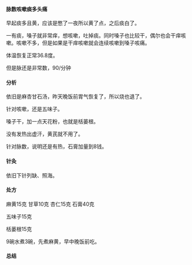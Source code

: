 #### 脉数咳嗽痰多头痛

早起痰多且黄，应该是憋了一夜所以黄了点，之后痰白了。

一有痰，嗓子就非常痒，想咳嗽，吐掉痰。同时嗓子也比较干，偶尔也会干痒咳嗽。咳嗽不多，但是如果是干痒咳嗽就会连续咳嗽到嗓子咳痛。

体温恢复正常36.8度。

但是脉还是非常数，90/分钟

#### 分析

依旧是麻杏甘石汤，昨天晚饭前胃气恢复了，所以烧也退了。

针对咳嗽，还是五味子。

嗓子干，加一点天花粉，也就是栝蒌根。

没有发热出虚汗，黄芪就不用了。

针对脉数，说明还是有热，石膏加量到8钱。

#### 针灸

依旧下针列缺、照海。

#### 处方

麻黄15克 甘草10克 杏仁15克 石膏40克

五味子15克

栝蒌根15克

9碗水煮3碗，先煮麻黄，早中晚饭前吃。

#### 总结

